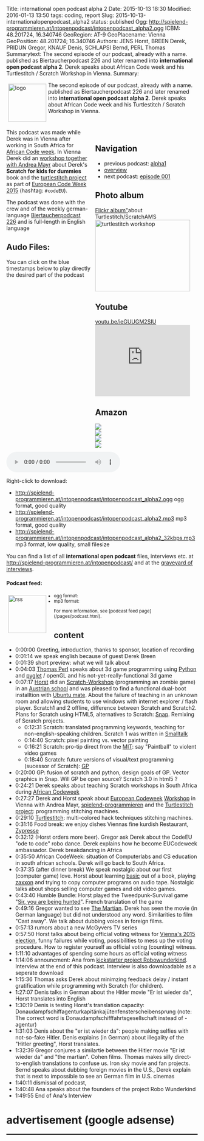 Title: international open podcast alpha 2
Date: 2015-10-13 18:30
Modified: 2016-01-13 13:50
tags: coding, report
Slug: 2015-10-13-internationalopenpodcast_alpha2
status: published
Ogg: http://spielend-programmieren.at/intopenpodcast/intopenpodcast_alpha2.ogg
ICBM: 48.201724, 16.340746
GeoRegion: AT-9
GeoPlacename: Vienna
GeoPosition: 48.201724; 16.340746
Authors: JENS Horst, BREEN Derek, PRIDUN Gregor, KNAUF Denis, SCHLAPSI Bernd, PERL Thomas
Summarytext: The second episode of our podcast, already with a name. published as Biertaucherpodcast 226 and later renamed into **international open podcast alpha 2**. Derek speaks about African Code week and his Turtlestitch / Scratch Workshop in Vienna.
Summary: <div style="float: left; padding:5px"><img src="/images/international-open-podcast-logo.png" width="100" alt="logo"></div> The second episode of our podcast, already with a name. published as Biertaucherpodcast 226 and later renamed into **international open podcast alpha 2**. Derek speaks about African Code week and his Turtlestitch / Scratch Workshop in Vienna.<div style="clear:both;"></div> 



<div style="float:right; margin: 5px; padding: 5px; width:260px;">
<h2>Navigation</h2>
<ul>
<li>previous podcast: <a href="/2015-08-25-internationalopenpodcast_alpha1.html">alpha1</a></li>
<li><a href="/category/podcast.html">overview</a></li>
<li>next podcast: <a href="/2015-10-20-internationalopenpodcast_episode_001.html">episode 001</a></li>
</ul>
<h2>Photo album</h2>
<a href="https://flic.kr/s/aHskn46WwW">Flickr album"</a>about Turtlestitch/ScratchAMS<br>
<a data-flickr-embed="true"  href="https://www.flickr.com/photos/horstjens/albums/72157659719358322" title="turtlestitch workshop"><img src="https://farm6.staticflickr.com/5679/21919091560_3fa0466cc3_b.jpg" width="250" height="188" alt="turtlestitch workshop"></a><script async src="//embedr.flickr.com/assets/client-code.js" charset="utf-8"></script>
<h2>Youtube</h2>
<a href="https://youtu.be/zSbeZT1BLLE">youtu.be/ieGUUGM2SIU</a><br>
<iframe width="250" height="188" src="https://www.youtube.com/embed/ieGUUGM2SIU" frameborder="0" allowfullscreen></iframe>
<h2>Amazon</h2>
<div><a href="http://www.amazon.de/gp/product/0091956137/ref=as_li_tl?ie=UTF8&camp=1638&creative=19454&creativeASIN=0091956137&linkCode=as2&tag=spielendprogr-21"><img border="0" src="http://ws-eu.amazon-adsystem.com/widgets/q?_encoding=UTF8&ASIN=0091956137&Format=_SL160_&ID=AsinImage&MarketPlace=DE&ServiceVersion=20070822&WS=1&tag=spielendprogr-21" ></a><img src="http://ir-de.amazon-adsystem.com/e/ir?t=spielendprogr-21&l=as2&o=3&a=0091956137" width="1" height="1" border="0" alt="Amazon" style="border:none !important; margin:0px !important;" /><br>
<a href="http://www.amazon.de/gp/product/B007IZ419G/ref=as_li_tl?ie=UTF8&camp=1638&creative=19454&creativeASIN=B007IZ419G&linkCode=as2&tag=spielendprogr-21"><img border="0" src="http://ws-eu.amazon-adsystem.com/widgets/q?_encoding=UTF8&ASIN=B007IZ419G&Format=_SL160_&ID=AsinImage&MarketPlace=DE&ServiceVersion=20070822&WS=1&tag=spielendprogr-21" ></a><img src="http://ir-de.amazon-adsystem.com/e/ir?t=spielendprogr-21&l=as2&o=3&a=B007IZ419G" width="1" height="1" border="0" alt="Amazon" style="border:none !important; margin:0px !important;" /><br>
<a href="http://www.amazon.de/gp/product/B00O9UMXP2/ref=as_li_tl?ie=UTF8&camp=1638&creative=19454&creativeASIN=B00O9UMXP2&linkCode=as2&tag=spielendprogr-21"><img border="0" src="http://ws-eu.amazon-adsystem.com/widgets/q?_encoding=UTF8&ASIN=B00O9UMXP2&Format=_SL160_&ID=AsinImage&MarketPlace=DE&ServiceVersion=20070822&WS=1&tag=spielendprogr-21" ></a><img src="http://ir-de.amazon-adsystem.com/e/ir?t=spielendprogr-21&l=as2&o=3&a=B00O9UMXP2" width="1" height="1" border="0" alt="Amazon" style="border:none !important; margin:0px !important;" /><br>
<a href="http://www.amazon.de/gp/product/3404173384/ref=as_li_tl?ie=UTF8&camp=1638&creative=19454&creativeASIN=3404173384&linkCode=as2&tag=spielendprogr-21"><img border="0" src="http://ws-eu.amazon-adsystem.com/widgets/q?_encoding=UTF8&ASIN=3404173384&Format=_SL160_&ID=AsinImage&MarketPlace=DE&ServiceVersion=20070822&WS=1&tag=spielendprogr-21" ></a><img src="http://ir-de.amazon-adsystem.com/e/ir?t=spielendprogr-21&l=as2&o=3&a=3404173384" width="1" height="1" border="0" alt="Amazon" style="border:none !important; margin:0px !important;" /></div>
</div>


This podcast was made while Derek was in Vienna after working in South Africa for [African Code week](http://www.africacodeweek.org/). In Vienna Derek did an [workshop together with Andrea Mayr](http://spielend-programmieren.at/blog/20151021_kursleben.html) about Derek's **Scratch for kids for dummies** book and the [turtlestitch project](http://www.stitchcode.com/) as part of [European Code Week 2015](http://codeweek.eu/) (hashtag: `#codeEU`). 

The podcast was done with the crew and of the weekly german-language [Biertaucherpodcast 226](http://spielend-programmieren.at/de:podcast:biertaucher:2015:226) and is full-length in English language


## Audo Files:

You can click on the blue timestamps below to play directly the desired part of the podcast


<audio id="netcast" controls="controls">
   <source src="http://spielend-programmieren.at/intopenpodcast/intopenpodcast_alpha2.ogg" type="audio/ogg"/>
   <source src="http://spielend-programmieren.at/intopenpodcast/intopenpodcast_alpha2.mp3" type="audio/mpeg"/>
</audio>
    
Right-click to download:

  * <http://spielend-programmieren.at/intopenpodcast/intopenpodcast_alpha2.ogg> ogg format, good quality
  * <http://spielend-programmieren.at/intopenpodcast/intopenpodcast_alpha2.mp3> mp3 format, good quality
  * <http://spielend-programmieren.at/intopenpodcast/intopenpodcast_alpha2_32kbps.mp3> mp3 format, low quality, small filesize

You can find a list of all **international open podcast** files, interviews etc. at <http://spielend-programmieren.at/intopenpodcast/> and at the [graveyard of interviews](http://internationalopenmagazine.org/2015-08-24-interview_graveyard.html).


#### Podcast feed:
<div style="float:left; padding:5px; margin-right:15px;"><img src="/images/rss.png" alt="rss" width="100"></div>
<small>
<ul>
  <li>ogg format: <http://spielend-programmieren.at/intopenpodcastogg.xml></li>
  <li>mp3 format: <http://spielend-programmieren.at/intopenpodcast.xml></li>
</ul>
For more information, see [podcast feed page](/pages/podcast.html).
</small>


## content

  * <nc-ts>0:00:00</nc-ts> Greeting, introduction, thanks to sponsor, location of recording
  * <nc-ts>0:01:14</nc-ts> we speak english because of guest Derek Breen
  * <nc-ts>0:01:39</nc-ts> short preview: what we will talk about
  * <nc-ts>0:04:03</nc-ts> <a href="https://thp.io/">Thomas Perl</a> speaks about 3d game programming using <a href="http://pyhton.org">Python</a> and <a href="https://bitbucket.org/pyglet/pyglet/wiki/Home">pyglet</a> / openGL and his not-yet-really-functional 3d game
  * <nc-ts>0:07:17</nc-ts> <a href="http://spielend-programmieren.at">Horst</a> did an <a href="https://scratch.mit.edu/">Scratch-Workshop</a> (programming an zombie game) in an <a href="http://www.evangelischesgymnasium.at/">Austrian school</a> and was pleased to find a functional dual-boot installtion with  <a href="https://ubuntu-mate.org/">Ubuntu mate</a>. About the failure of teaching in an unknown room and allowing students to use windows with internet explorer / flash player. Scratch1 and 2 offline, difference between Scratch and Scratch2. Plans for Scratch using HTML5, alternatives to Scratch: <a href="http://snap.berkeley.edu/">Snap</a>. Remixing of Scratch projects.
    * <nc-ts>0:12:31</nc-ts> Scratch: translated programming keywords, teaching for non-english-speaking children. Scratch 1 was written in <a href="https://en.wikipedia.org/wiki/Smalltalk">Smalltalk</a>
    * <nc-ts>0:14:40</nc-ts> Scratch: pixel painting vs. vector painting
    * <nc-ts>0:16:21</nc-ts> Scratch: pro-tip direct from the <a href="http://web.mit.edu/">MIT</a>: say "Paintball" to violent video games
    * <nc-ts>0:18:40</nc-ts> Scratch: future versions of visual/text programming (sucessor of Scratch): <a href="http://www.scratch2015ams.org/gp-a-scratch-like-language-for-applications/">GP</a>
  * <nc-ts>0:20:00</nc-ts> GP: fusion of scratch and python, design goals of GP. Vector graphics in Snap. Will GP be open source? Scratch 3.0 in html5 ?
  * <nc-ts>0:24:21</nc-ts> Derek speaks about teaching Scratch workshops in South Africa during <a href="http://www.africacodeweek.org/">African Codeweek</a>
  * <nc-ts>0:27:27</nc-ts> Derek and Horst speak about <a href="http://codeweek.eu/">European Codeweek</a> <a href="http://www.stitchcode.com/2015/09/21/codeweek-scratch-und-turtlestitch-prasentation-in-wien/">Workshop</a> in Vienna with Andrea Mayr, <a href="http://spielend-programmieren.at">spielend-programmieren</a> and the <a href="http://www.turtlestitch.org/">Turtlestitch project</a>: programming stitching machines.
  * <nc-ts>0:29:10</nc-ts> <a href="http://www.turtlestitch.org/">Turtlestitch</a>: multi-colored hack techniques stitching machines.
  * <nc-ts>0:31:16</nc-ts> Food break: we enjoy dishes Viennas fine kurdish Restaurant, <a href="http://zypresse.at">Zypresse</a>
  * <nc-ts>0:32:12</nc-ts> (Horst orders more beer). Gregor ask Derek about the CodeEU "ode to code" robo dance. Derek explains how he become EUCodeweek ambassador. Derek breakdancing in Africa
  * <nc-ts>0:35:50</nc-ts> African CodeWeek: situation of Computerlabs and CS education in south african schools. Derek will go back to South Africa.
  * <nc-ts>0:37:35</nc-ts> (after dinner break) We speak nostalgic about our first (computer game) love. Horst about learning <a href="https://en.wikipedia.org/wiki/BASIC">basic</a> out of a book, playing <a href="https://en.wikipedia.org/wiki/Zaxxon">zaxxon</a> and trying to copy computer programs on audio tape. Nostalgic talks about shops selling computer games and old video games.
  * <nc-ts>0:43:40</nc-ts> Humble Bundle: Horst played the Tweedpunk-Survival game "<a href="http://www.big-robot.com/">Sir, you are being hunted</a>". French translation of the game
  * <nc-ts>0:49:16</nc-ts> Gregor wanted to see <a href="http://www.amazon.de/gp/product/0091956137/ref=as_li_tl?ie=UTF8&camp=1638&creative=19454&creativeASIN=0091956137&linkCode=as2&tag=spielendprogr-21">The Martian</a>. Derek has seen the movie (in German language) but did not understood any word. Similarities to film "Cast away". We talk about dubbing voices in foreign films.
  * <nc-ts>0:57:13</nc-ts> rumors about a new McGyvers TV series
  * <nc-ts>0:57:50</nc-ts> Horst talks about being official voting witness for <a href="https://www.wien.gv.at/politik/wahlen/grbv/2015/index.html">Vienna's 2015 election</a>, funny failures while voting, possibilities to mess up the voting procedure. How to register yourself as official voting (counting) witness.
  * <nc-ts>1:11:10</nc-ts> advantages of spending some hours as official voting witness
  * <nc-ts>1:14:06</nc-ts> announcment: Ana from <a href="https://www.kickstarter.com/projects/startrobo/robo-wunderkind-a-programmable-robot-for-kids-of-a">kickstarter project Robowunderkind</a>. Interview at the end of this podcast. Interview is also downloadable as a seperate download 
  * <nc-ts>1:15:36</nc-ts> Thomas asks Derek about minimzing feedback delay / instant gratification while programming with Scratch (for children).
  * <nc-ts>1:27:07</nc-ts> Denis talks in German about the Hitler movie "Er ist wieder da", Horst translates into English
  * <nc-ts>1:30:19</nc-ts> Denis is testing Horst's translation capacity: Donaudampfschiffagenturkapitänkajütenfensterscheibensprung (note: The correct word is Donaudampfschifffahrtsgesellschaft instead of -agentur)
  * <nc-ts>1:31:03</nc-ts> Denis about the "er ist wieder da": people making selfies with not-so-fake Hitler. Denis explains (in German) about illegality of the "Hitler greeting", Horst translates.
  * <nc-ts>1:32:39</nc-ts> Gregor conjures a similartie between the Hitler movie "Er ist wieder da" and "the martian". Cohen films. Thomas makes silly direct-to-english translations to confuse us. Iron sky movie and fan projects. Bernd speaks about dubbing foreign movies in the U.S., Derek explain that is next to impossible to see an German film in U.S. cinemas
  * <nc-ts>1:40:11</nc-ts> dismissal of podcast, 
  * <nc-ts>1:40:48</nc-ts> Ana speaks about the founders of the project Robo Wunderkind
  * <nc-ts>1:49:55</nc-ts> End of Ana's Interview


# advertisement (google adsense)

<hr style="height: 3px;">

<script async src="//pagead2.googlesyndication.com/pagead/js/adsbygoogle.js"></script>
<!-- intopenmag-unten -->
<ins class="adsbygoogle"
     style="display:inline-block;width:728px;height:90px"
     data-ad-client="ca-pub-3535173094498375"
     data-ad-slot="7210184316"></ins>
<script>
(adsbygoogle = window.adsbygoogle || []).push({});
</script>

